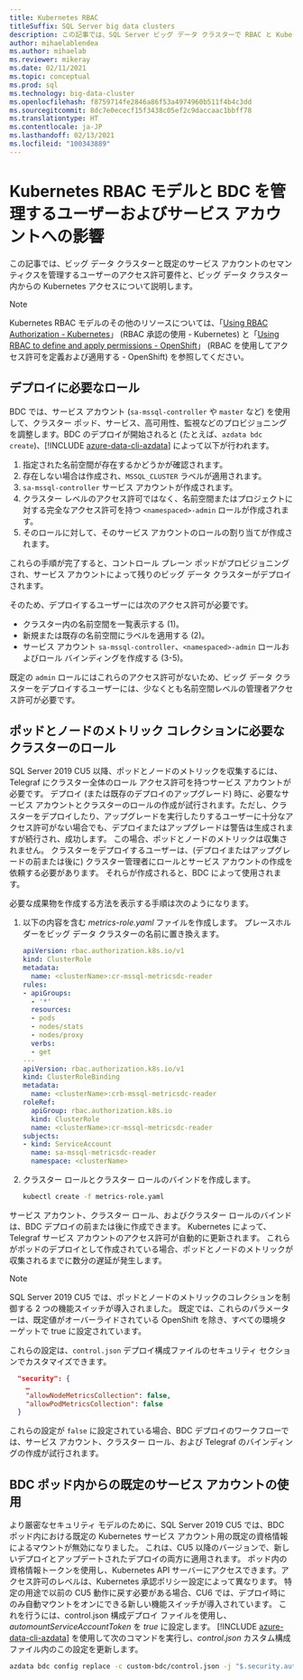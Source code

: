 ```yaml
---
title: Kubernetes RBAC
titleSuffix: SQL Server big data clusters
description: この記事では、SQL Server ビッグ データ クラスターで RBAC と Kubernetes がどのように使用されるかについて説明します。
author: mihaelablendea
ms.author: mihaelab
ms.reviewer: mikeray
ms.date: 02/11/2021
ms.topic: conceptual
ms.prod: sql
ms.technology: big-data-cluster
ms.openlocfilehash: f8759714fe2846a86f53a4974960b511f4b4c3dd
ms.sourcegitcommit: 8dc7e0ececf15f3438c05ef2c9daccaac1bbff78
ms.translationtype: HT
ms.contentlocale: ja-JP
ms.lasthandoff: 02/13/2021
ms.locfileid: "100343889"
---
```

# <a name="kubernetes-rbac-model--impact-on-users-and-service-accounts-managing-bdc"></a>Kubernetes RBAC モデルと BDC を管理するユーザーおよびサービス アカウントへの影響

この記事では、ビッグ データ クラスターと既定のサービス アカウントのセマンティクスを管理するユーザーのアクセス許可要件と、ビッグ データ クラスター内からの Kubernetes アクセスについて説明します。

> [!NOTE]
> Kubernetes RBAC モデルのその他のリソースについては、「[Using RBAC Authorization - Kubernetes](https://kubernetes.io/docs/reference/access-authn-authz/rbac/)」 (RBAC 承認の使用 - Kubernetes) と「[Using RBAC to define and apply permissions - OpenShift](https://docs.openshift.com/container-platform/4.4/authentication/using-rbac.html)」 (RBAC を使用してアクセス許可を定義および適用する - OpenShift) を参照してください。

## <a name="role-required-for-deployment"></a>デプロイに必要なロール

BDC では、サービス アカウント (`sa-mssql-controller` や `master` など) を使用して、クラスター ポッド、サービス、高可用性、監視などのプロビジョニングを調整します。BDC のデプロイが開始されると (たとえば、`azdata bdc create`)、[!INCLUDE [azure-data-cli-azdata](../includes/azure-data-cli-azdata.md)] によって以下が行われます。

1. 指定された名前空間が存在するかどうかが確認されます。
2. 存在しない場合は作成され、`MSSQL_CLUSTER` ラベルが適用されます。
3. `sa-mssql-controller` サービス アカウントが作成されます。
4. クラスター レベルのアクセス許可ではなく、名前空間またはプロジェクトに対する完全なアクセス許可を持つ `<namespaced>-admin` ロールが作成されます。
5. そのロールに対して、そのサービス アカウントのロールの割り当てが作成されます。

これらの手順が完了すると、コントロール プレーン ポッドがプロビジョニングされ、サービス アカウントによって残りのビッグ データ クラスターがデプロイされます。  

そのため、デプロイするユーザーには次のアクセス許可が必要です。

- クラスター内の名前空間を一覧表示する (1)。
- 新規または既存の名前空間にラベルを適用する (2)。
- サービス アカウント `sa-mssql-controller`、`<namespaced>-admin` ロールおよびロール バインディングを作成する (3-5)。

既定の `admin` ロールにはこれらのアクセス許可がないため、ビッグ データ クラスターをデプロイするユーザーには、少なくとも名前空間レベルの管理者アクセス許可が必要です。

## <a name="cluster-role-required-for-pods-and-nodes-metrics-collection"></a>ポッドとノードのメトリック コレクションに必要なクラスターのロール

SQL Server 2019 CU5 以降、ポッドとノードのメトリックを収集するには、Telegraf にクラスター全体のロール アクセス許可を持つサービス アカウントが必要です。 デプロイ (または既存のデプロイのアップグレード) 時に、必要なサービス アカウントとクラスターのロールの作成が試行されます。ただし、クラスターをデプロイしたり、アップグレードを実行したりするユーザーに十分なアクセス許可がない場合でも、デプロイまたはアップグレードは警告は生成されますが続行され、成功します。 この場合、ポッドとノードのメトリックは収集されません。 クラスターをデプロイするユーザーは、(デプロイまたはアップグレードの前または後に) クラスター管理者にロールとサービス アカウントの作成を依頼する必要があります。 それらが作成されると、BDC によって使用されます。 

必要な成果物を作成する方法を表示する手順は次のようになります。

1. 以下の内容を含む *metrics-role.yaml* ファイルを作成します。 *<clusterName>* プレースホルダーをビッグ データ クラスターの名前に置き換えます。

   ```yaml
   apiVersion: rbac.authorization.k8s.io/v1
   kind: ClusterRole
   metadata:
     name: <clusterName>:cr-mssql-metricsdc-reader
   rules:
   - apiGroups:
     - '*'
     resources:
     - pods
     - nodes/stats
     - nodes/proxy
     verbs:
     - get
   ---
   apiVersion: rbac.authorization.k8s.io/v1
   kind: ClusterRoleBinding
   metadata:
     name: <clusterName>:crb-mssql-metricsdc-reader
   roleRef:
     apiGroup: rbac.authorization.k8s.io
     kind: ClusterRole
     name: <clusterName>:cr-mssql-metricsdc-reader
   subjects:
   - kind: ServiceAccount
     name: sa-mssql-metricsdc-reader
     namespace: <clusterName>
   ```

2. クラスター ロールとクラスター ロールのバインドを作成します。

   ```bash
   kubectl create -f metrics-role.yaml
   ```

サービス アカウント、クラスター ロール、およびクラスター ロールのバインドは、BDC デプロイの前または後に作成できます。 Kubernetes によって、Telegraf サービス アカウントのアクセス許可が自動的に更新されます。 これらがポッドのデプロイとして作成されている場合、ポッドとノードのメトリックが収集されるまでに数分の遅延が発生します。

> [!NOTE]
> SQL Server 2019 CU5 では、ポッドとノードのメトリックのコレクションを制御する 2 つの機能スイッチが導入されました。 既定では、これらのパラメーターは、既定値がオーバーライドされている OpenShift を除き、すべての環境ターゲットで true に設定されています。 

これらの設定は、`control.json` デプロイ構成ファイルのセキュリティ セクションでカスタマイズできます。

```json
  "security": {
    …
    "allowNodeMetricsCollection": false,
    "allowPodMetricsCollection": false
  }
```

これらの設定が `false` に設定されている場合、BDC デプロイのワークフローでは、サービス アカウント、クラスター ロール、および Telegraf のバインディングの作成が試行されます。

## <a name="default-service-account-usage-from-within-a-bdc-pod"></a>BDC ポッド内からの既定のサービス アカウントの使用

より厳密なセキュリティ モデルのために、SQL Server 2019 CU5 では、BDC ポッド内における既定の Kubernetes サービス アカウント用の既定の資格情報によるマウントが無効になりました。 これは、CU5 以降のバージョンで、新しいデプロイとアップデートされたデプロイの両方に適用されます。
ポッド内の資格情報トークンを使用し、Kubernetes API サーバーにアクセスできます。アクセス許可のレベルは、Kubernetes 承認ポリシー設定によって異なります。 特定の用途で以前の CU5 動作に戻す必要がある場合、CU6 では、デプロイ時にのみ自動マウントをオンにできる新しい機能スイッチが導入されています。 これを行うには、control.json 構成デプロイ ファイルを使用し、*automountServiceAccountToken* を *true* に設定します。 [!INCLUDE [azure-data-cli-azdata](../includes/azure-data-cli-azdata.md)] を使用して次のコマンドを実行し、*control.json* カスタム構成ファイル内のこの設定を更新します。 

``` bash
azdata bdc config replace -c custom-bdc/control.json -j "$.security.automountServiceAccountToken=true"
```
